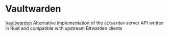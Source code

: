 # Vaultwarden

[Vaultwarden](https://github.com/dani-garcia/vaultwarden) Alternative implementation of the `Bitwarden` server API written in Rust and compatible with upstream Bitwarden clients